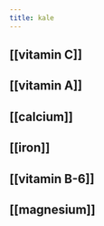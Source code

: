 ```yaml
---
title: kale
---
```


## [[vitamin C]] 

## [[vitamin A]]
## [[calcium]]
## [[iron]]
## [[vitamin B-6]]
## [[magnesium]]
